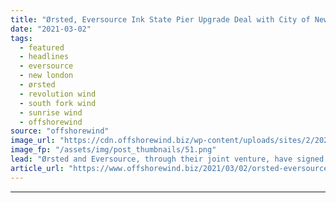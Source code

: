 ```yaml
---
title: "Ørsted, Eversource Ink State Pier Upgrade Deal with City of New London"
date: "2021-03-02"
tags: 
  - featured
  - headlines
  - eversource
  - new london
  - ørsted
  - revolution wind
  - south fork wind
  - sunrise wind
  - offshorewind
source: "offshorewind"
image_url: "https://cdn.offshorewind.biz/wp-content/uploads/sites/2/2021/03/02110004/State-Pier-New-London_source-State-of-Connecticut.png"
image_fp: "/assets/img/post_thumbnails/51.png"
lead: "Ørsted and Eversource, through their joint venture, have signed a Host Community Agreement (HCA)"
article_url: "https://www.offshorewind.biz/2021/03/02/orsted-eversource-ink-state-pier-upgrade-deal-with-city-of-new-london/"
---
```


---
